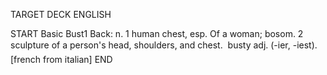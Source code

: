 TARGET DECK
ENGLISH

START
Basic
Bust1
Back: n. 1 human chest, esp. Of a woman; bosom. 2 sculpture of a person's head, shoulders, and chest.  busty adj. (-ier, -iest). [french from italian]
END
